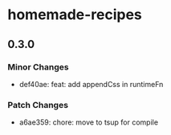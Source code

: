 # homemade-recipes

## 0.3.0

### Minor Changes

- def40ae: feat: add appendCss in runtimeFn

### Patch Changes

- a6ae359: chore: move to tsup for compile
